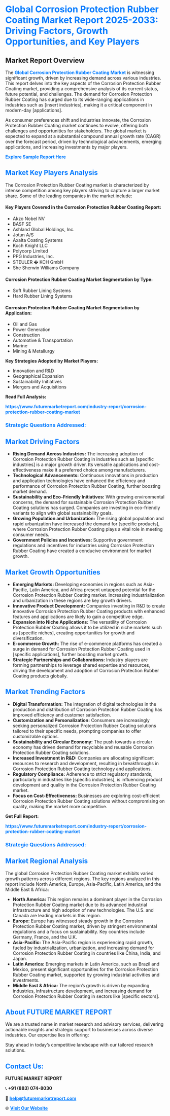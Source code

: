 <h1 style="color: #007BFF;">Global Corrosion Protection Rubber Coating Market Report 2025-2033: Driving Factors, Growth Opportunities, and Key Players</h1>

<section id="overview">
<h2>Market Report Overview</h2>
<p>The <a href="https://www.futuremarketreport.com/industry-report/corrosion-protection-rubber-coating-market" style="color: #007BFF; text-decoration: none;"><strong>Global Corrosion Protection Rubber Coating Market</strong></a> is witnessing significant growth, driven by increasing demand across various industries. This report delves into the key aspects of the Corrosion Protection Rubber Coating market, providing a comprehensive analysis of its current status, future potential, and challenges. The demand for Corrosion Protection Rubber Coating has surged due to its wide-ranging applications in industries such as [insert industries], making it a critical component in modern-day [applications].</p>
<p>As consumer preferences shift and industries innovate, the Corrosion Protection Rubber Coating market continues to evolve, offering both challenges and opportunities for stakeholders. The global market is expected to expand at a substantial compound annual growth rate (CAGR) over the forecast period, driven by technological advancements, emerging applications, and increasing investments by major players.</p>
</section>

<section id="overview">
<p><a href="https://www.futuremarketreport.com/request-sample/reportId=90100" style="color: #007BFF; text-decoration: none;"><strong>Explore Sample Report Here</strong></a></p>
</section>

<section id="key-players">
<h2 style="color: #007BFF;">Market Key Players Analysis</h2>
<p>The Corrosion Protection Rubber Coating market is characterized by intense competition among key players striving to capture a larger market share. Some of the leading companies in the market include:</p>
<h4>Key Players Covered in the Corrosion Protection Rubber Coating Report:</h4>
<ul><li>Akzo Nobel NV</li><li>BASF SE</li><li>Ashland Global Holdings, Inc.</li><li>Jotun A/S</li><li>Axalta Coating Systems</li><li>Koch Knight LLC</li><li>Polycorp Limited</li><li>PPG Industries, Inc.</li><li>STEULER � KCH GmbH</li><li>She Sherwin Williams Company</li></ul>
<h4>Corrosion Protection Rubber Coating Market Segmentation by Type:</h4>
<ul><li>Soft Rubber Lining Systems</li><li>Hard Rubber Lining Systems</li></ul>

<h4>Corrosion Protection Rubber Coating Market Segmentation by Application:</h4>
<ul><li>Oil and Gas</li><li>Power Generation</li><li>Construction</li><li>Automotive &amp; Transportation</li><li>Marine</li><li>Mining &amp; Metallurgy</li></ul>
<p><strong>Key Strategies Adopted by Market Players:</strong></p>
<ul>
<li>Innovation and R&D</li>
<li>Geographical Expansion</li>
<li>Sustainability Initiatives</li>
<li>Mergers and Acquisitions</li>
</ul>
</section>

<section>
<p><strong>Read Full Analysis: </strong></p><a href="https://www.futuremarketreport.com/industry-report/corrosion-protection-rubber-coating-market" style="color: #007BFF; text-decoration: none;"><strong>https://www.futuremarketreport.com/industry-report/corrosion-protection-rubber-coating-market</strong></a>
<h3 style="color: #007BFF;">Strategic Questions Addressed:</h3>
</section>

<section id="driving-factors">
<h2 style="color: #007BFF;">Market Driving Factors</h2>
<ul>
<li><strong>Rising Demand Across Industries:</strong> The increasing adoption of Corrosion Protection Rubber Coating in industries such as [specific industries] is a major growth driver. Its versatile applications and cost-effectiveness make it a preferred choice among manufacturers.</li>
<li><strong>Technological Advancements:</strong> Continuous innovations in production and application technologies have enhanced the efficiency and performance of Corrosion Protection Rubber Coating, further boosting market demand.</li>
<li><strong>Sustainability and Eco-Friendly Initiatives:</strong> With growing environmental concerns, the demand for sustainable Corrosion Protection Rubber Coating solutions has surged. Companies are investing in eco-friendly variants to align with global sustainability goals.</li>
<li><strong>Growing Population and Urbanization:</strong> The rising global population and rapid urbanization have increased the demand for [specific products], where Corrosion Protection Rubber Coating plays a vital role in meeting consumer needs.</li>
<li><strong>Government Policies and Incentives:</strong> Supportive government regulations and incentives for industries using Corrosion Protection Rubber Coating have created a conducive environment for market growth.</li>
</ul>
</section>

<section id="growth-opportunities">
<h2 style="color: #007BFF;">Market Growth Opportunities</h2>
<ul>
<li><strong>Emerging Markets:</strong> Developing economies in regions such as Asia-Pacific, Latin America, and Africa present untapped potential for the Corrosion Protection Rubber Coating market. Increasing industrialization and urbanization in these regions are key growth drivers.</li>
<li><strong>Innovative Product Development:</strong> Companies investing in R&D to create innovative Corrosion Protection Rubber Coating products with enhanced features and applications are likely to gain a competitive edge.</li>
<li><strong>Expansion into Niche Applications:</strong> The versatility of Corrosion Protection Rubber Coating allows it to be utilized in niche markets such as [specific niches], creating opportunities for growth and diversification.</li>
<li><strong>E-commerce Growth:</strong> The rise of e-commerce platforms has created a surge in demand for Corrosion Protection Rubber Coating used in [specific applications], further boosting market growth.</li>
<li><strong>Strategic Partnerships and Collaborations:</strong> Industry players are forming partnerships to leverage shared expertise and resources, driving the development and adoption of Corrosion Protection Rubber Coating products globally.</li>
</ul>
</section>

<section id="trending-factors">
<h2 style="color: #007BFF;">Market Trending Factors</h2>
<ul>
<li><strong>Digital Transformation:</strong> The integration of digital technologies in the production and distribution of Corrosion Protection Rubber Coating has improved efficiency and customer satisfaction.</li>
<li><strong>Customization and Personalization:</strong> Consumers are increasingly seeking personalized Corrosion Protection Rubber Coating solutions tailored to their specific needs, prompting companies to offer customizable options.</li>
<li><strong>Sustainability and Circular Economy:</strong> The push towards a circular economy has driven demand for recyclable and reusable Corrosion Protection Rubber Coating solutions.</li>
<li><strong>Increased Investment in R&D:</strong> Companies are allocating significant resources to research and development, resulting in breakthroughs in Corrosion Protection Rubber Coating technology and applications.</li>
<li><strong>Regulatory Compliance:</strong> Adherence to strict regulatory standards, particularly in industries like [specific industries], is influencing product development and quality in the Corrosion Protection Rubber Coating market.</li>
<li><strong>Focus on Cost-Effectiveness:</strong> Businesses are exploring cost-efficient Corrosion Protection Rubber Coating solutions without compromising on quality, making the market more competitive.</li>
</ul>
</section>

<section>
<p><strong>Get Full Report: </strong></p><a href="https://www.futuremarketreport.com/industry-report/corrosion-protection-rubber-coating-market" style="color: #007BFF; text-decoration: none;"><strong>https://www.futuremarketreport.com/industry-report/corrosion-protection-rubber-coating-market</strong></a>
<h3 style="color: #007BFF;">Strategic Questions Addressed:</h3>
</section>


<section id="regional-analysis">
<h2 style="color: #007BFF;">Market Regional Analysis</h2>
<p>The global Corrosion Protection Rubber Coating market exhibits varied growth patterns across different regions. The key regions analyzed in this report include North America, Europe, Asia-Pacific, Latin America, and the Middle East & Africa:</p>
<ul>
<li><strong>North America:</strong> This region remains a dominant player in the Corrosion Protection Rubber Coating market due to its advanced industrial infrastructure and high adoption of new technologies. The U.S. and Canada are leading markets in this region.</li>
<li><strong>Europe:</strong> Europe has witnessed steady growth in the Corrosion Protection Rubber Coating market, driven by stringent environmental regulations and a focus on sustainability. Key countries include Germany, France, and the U.K.</li>
<li><strong>Asia-Pacific:</strong> The Asia-Pacific region is experiencing rapid growth, fueled by industrialization, urbanization, and increasing demand for Corrosion Protection Rubber Coating in countries like China, India, and Japan.</li>
<li><strong>Latin America:</strong> Emerging markets in Latin America, such as Brazil and Mexico, present significant opportunities for the Corrosion Protection Rubber Coating market, supported by growing industrial activities and investments.</li>
<li><strong>Middle East & Africa:</strong> The region’s growth is driven by expanding industries, infrastructure development, and increasing demand for Corrosion Protection Rubber Coating in sectors like [specific sectors].</li>
</ul>
</section>

<footer>
<h2 style="color: #007BFF;">About FUTURE MARKET REPORT</h2>
<p>We are a trusted name in market research and advisory services, delivering actionable insights and strategic support to businesses across diverse industries. Our expertise lies in offering:</p>

<p>Stay ahead in today’s competitive landscape with our tailored research solutions.</p>

<h2 style="color: #007BFF;">Contact Us:</h2>
<p><strong>FUTURE MARKET REPORT</strong></p>
<p>📞 <strong>+91 (883) 074-8030</strong></p>
<p>📧 <strong><a href="mailto:help@futuremarketreport.com" style="color: #007BFF;">help@futuremarketreport.com</a></strong></p>
<p>🌐 <strong><a href="https://www.futuremarketreport.com/" style="color: #007BFF;">Visit Our Website</a></strong></p>
</footer>
